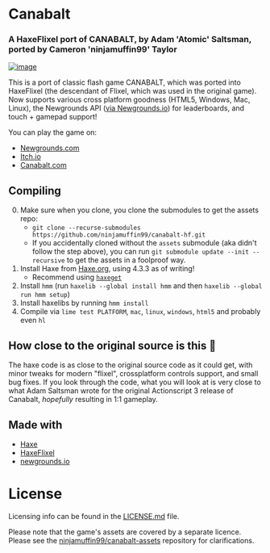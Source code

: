 # Canabalt
### A HaxeFlixel port of CANABALT, by Adam 'Atomic' Saltsman, ported by Cameron 'ninjamuffin99' Taylor

[![image](https://github.com/ninjamuffin99/canabalt-hf/assets/22229331/70e3b71a-9625-4c51-a335-3d4781aa7de3)](https://www.newgrounds.com/portal/view/510303)


This is a port of classic flash game CANABALT, which was ported into HaxeFlixel (the descendant of Flixel, which was used in the original game). Now supports various cross platform goodness (HTML5, Windows, Mac, Linux), the Newgrounds API ([via Newgrounds.io](https://newgrounds.io)) for leaderboards, and touch + gamepad support!

You can play the game on:
- [Newgrounds.com](https://www.newgrounds.com/portal/view/510303)
- [Itch.io](https://finji.itch.io/canabalt-classic)
- [Canabalt.com](https://canabalt.com/)

## Compiling

0. Make sure when you clone, you clone the submodules to get the assets repo:
    - `git clone --recurse-submodules https://github.com/ninjamuffin99/canabalt-hf.git`
    - If you accidentally cloned without the `assets` submodule (aka didn't follow the step above), you can run `git submodule update --init --recursive` to get the assets in a foolproof way.
1. Install Haxe from [Haxe.org](https://haxe.org), using 4.3.3 as of writing!
    - Recommend using [`haxeget`](https://github.com/l0go/haxeget)
2. Install `hmm` (run `haxelib --global install hmm` and then `haxelib --global run hmm setup`)
3. Install haxelibs by running `hmm install`
4. Compile via `lime test PLATFORM`, `mac`, `linux`, `windows`, `html5` and probably even `hl` 

## How close to the original source is this 🤔

The haxe code is as close to the original source code as it could get, with minor tweaks for modern "flixel", crossplatform controls support, and small bug fixes. If you look through the code, what you will look at is very close to what Adam Saltsman wrote for the original Actionscript 3 release of Canabalt, *hopefully* resulting in 1:1 gameplay.

## Made with
- [Haxe](https://haxe.org)
- [HaxeFlixel](https://haxeflixel.com)
- [newgrounds.io](https://newgrounds.io)

# License
Licensing info can be found in the [LICENSE.md](LICENSE.md) file.

Please note that the game's assets are covered by a separate licence. Please see the [ninjamuffin99/canabalt-assets](https://github.com/ninjamuffin99/canabalt-assets/blob/main/LICENSE.md) repository for clarifications.


